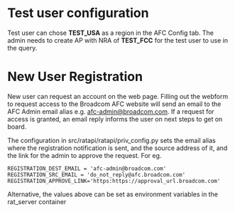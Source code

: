 # Test user configuration
Test user can chose **TEST_USA** as a region in the AFC Config tab.  The admin needs to create AP with NRA of **TEST_FCC** for the test user to use in the query.

# New User Registration
New user can request an account on the web page. Filling out the webform to request access to the Broadcom AFC website will send an email to the AFC Admin email alias e.g. afc-admin@broadcom.com.
If a request for access is granted, an email reply informs the user on next steps to get on board.

The configuration in src/ratapi/ratapi/priv_config.py sets the email alias where the registration notification is sent, and the source address of it, and the link for the admin to approve the request. For eg.
```
REGISTRATION_DEST_EMAIL = 'afc-admin@broadcom.com'
REGISTRATION_SRC_EMAIL = 'do_not_reply@afc.broadcom.com'
REGISTRATION_APPROVE_LINK='https:https://approval_url.broadcom.com'
```

Alternative, the values above can be set as environment variables in the rat_server container
